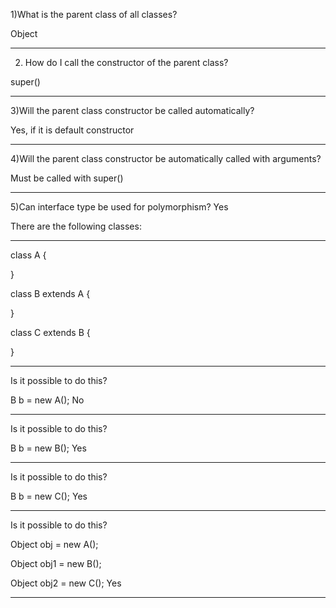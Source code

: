 1)What is the parent class of all classes?

Object

-------------------------------------
2) How do I call the constructor of the parent class?

super()

-------------------------------------
3)Will the parent class constructor be called automatically?

Yes, if it is default constructor

-------------------------------------
4)Will the parent class constructor be automatically called with arguments?

Must be called with super()
 
-------------------------------------
5)Can interface type be used for polymorphism?
Yes

There are the following classes:

---
class A {

}

class B extends A {

}

class C extends B {

}

---
Is it possible to do this?

B b = new A(); No

-----------------------
Is it possible to do this?

B b = new B(); Yes

-----------------------
Is it possible to do this?

B b = new C(); Yes

-----------------------

Is it possible to do this?

Object obj = new A();

Object obj1 = new B();

Object obj2 = new C(); Yes

-----------------------